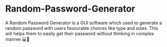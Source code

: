 # Random-Password-Generator

A Random Password Generator is a GUI software which used to generate a random password with users favourable choices like type and sizes. This will helps them to easily get their password without thinking in complex manner.💻📴
